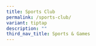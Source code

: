 ```yaml
---
title: Sports Club
permalink: /sports-club/
variant: tiptap
description: ""
third_nav_title: Sports & Games
---
```

